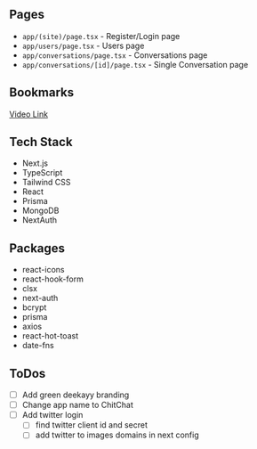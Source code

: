 ## Pages

- `app/(site)/page.tsx` - Register/Login page
- `app/users/page.tsx` - Users page
- `app/conversations/page.tsx` - Conversations page
- `app/conversations/[id]/page.tsx` - Single Conversation page

## Bookmarks

[Video Link](https://youtu.be/PGPGcKBpAk8)

## Tech Stack

- Next.js
- TypeScript
- Tailwind CSS
- React
- Prisma
- MongoDB
- NextAuth

## Packages

- react-icons
- react-hook-form
- clsx
- next-auth
- bcrypt
- prisma
- axios
- react-hot-toast
- date-fns

## ToDos

- [ ] Add green deekayy branding
- [ ] Change app name to ChitChat
- [ ] Add twitter login
  - [ ] find twitter client id and secret
  - [ ] add twitter to images domains in next config
